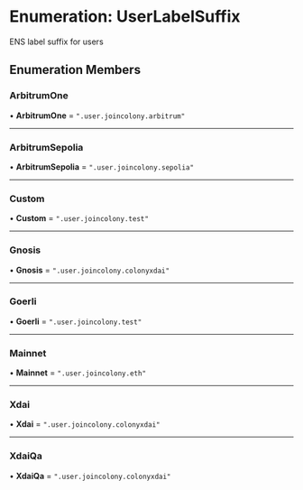 # Enumeration: UserLabelSuffix

ENS label suffix for users

## Enumeration Members

### ArbitrumOne

• **ArbitrumOne** = ``".user.joincolony.arbitrum"``

___

### ArbitrumSepolia

• **ArbitrumSepolia** = ``".user.joincolony.sepolia"``

___

### Custom

• **Custom** = ``".user.joincolony.test"``

___

### Gnosis

• **Gnosis** = ``".user.joincolony.colonyxdai"``

___

### Goerli

• **Goerli** = ``".user.joincolony.test"``

___

### Mainnet

• **Mainnet** = ``".user.joincolony.eth"``

___

### Xdai

• **Xdai** = ``".user.joincolony.colonyxdai"``

___

### XdaiQa

• **XdaiQa** = ``".user.joincolony.colonyxdai"``
